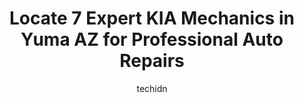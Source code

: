 ---
layout: ampstory
image: https://images.unsplash.com/photo-1567808291548-fc3ee04dbcf0?ixlib=rb-4.0.3&ixid=MnwxMjA3fDB8MHxwaG90by1wYWdlfHx8fGVufDB8fHx8&auto=format&fit=crop&w=640&h=853&q=80
author: techidn
featured: false
description: Trust your vehicles maintenance and repairs to the 7 best KIA Mechanic in Yuma AZ, USA. With their extensive experience, cutting-edge technology, and commitment to customer satisfaction, th
title: Locate 7 Expert KIA Mechanics in Yuma AZ for Professional Auto Repairs
cover:
   title: Locate 7 Expert KIA Mechanics in Yuma AZ for Professional Auto Repairs
   subtitle: Rickpate
   background: https://images.unsplash.com/photo-1567808291548-fc3ee04dbcf0?ixlib=rb-4.0.3&ixid=MnwxMjA3fDB8MHxwaG90by1wYWdlfHx8fGVufDB8fHx8&auto=format&fit=crop&w=640&h=853&q=80

pages: 
 - layout: thirds
   top: <h1>#1 Kia Of Yuma</h1>
   bottom: "<p>Kia of Yuma is an extremely professional, outstanding customer service and very attentive to each of there customers.  They have a great sales team and an even greater sa</p>"
   background: https://www.knot35.com/toplist/wp-content/uploads/2023/06/best-kia-mechanic-1-in-yuma-az-1685840331.jpeg
   backgroundblur: true
 - layout: thirds
   top: <h1>#2 Joes Garage | Yuma AZ</h1>
   bottom: "<p>4228 E 32nd St, Yuma, AZ 85365, United States</p>"
   background: https://www.knot35.com/toplist/wp-content/uploads/2023/06/best-kia-mechanic-2-in-yuma-az-1685840331.jpeg
   cta:
      link: https://www.knot35.com/toplist/locate-7-expert-kia-mechanics-in-yuma-az-for-professional-auto-repairs/
      text: Locate 7 Expert KIA Mechanics in Yuma AZ for Professional Auto Repairs
 - layout: thirds
   top: <h1>#3 Rahimi Auto Group</h1>
   bottom: "<p>9251 S Frontage Rd, Yuma, AZ 85365, United States</p>"
   background: https://www.knot35.com/toplist/wp-content/uploads/2023/06/best-kia-mechanic-3-in-yuma-az-1685840332.jpeg
   cta:
      link: https://www.knot35.com/toplist/locate-7-expert-kia-mechanics-in-yuma-az-for-professional-auto-repairs/
      text: Locate 7 Expert KIA Mechanics in Yuma AZ for Professional Auto Repairs
 - layout: thirds
   top: <h1>#4 Accurate Automotive Attention</h1>
   bottom: "<p>12543 S Frontage Rd, Yuma, AZ 85367, United States</p>"
   background: https://images.unsplash.com/photo-1509114397022-ed747cca3f65?ixlib=rb-4.0.3&ixid=MnwxMjA3fDB8MHxwaG90by1wYWdlfHx8fGVufDB8fHx8&auto=format&fit=crop&w=640&h=853&q=80
   cta:
      link: https://www.knot35.com/toplist/locate-7-expert-kia-mechanics-in-yuma-az-for-professional-auto-repairs/
      text: Locate 7 Expert KIA Mechanics in Yuma AZ for Professional Auto Repairs
 - layout: thirds
   top: <h1>#5 Arizona Auto Clinic Inc.</h1>
   bottom: "<p>1001 S 4th Ave, Yuma, AZ 85364, United States</p>"
   background: https://images.unsplash.com/photo-1613843873231-1447db182f97?ixlib=rb-4.0.3&ixid=MnwxMjA3fDB8MHxwaG90by1wYWdlfHx8fGVufDB8fHx8&auto=format&fit=crop&w=640&h=853&q=80
   cta:
      link: https://www.knot35.com/toplist/locate-7-expert-kia-mechanics-in-yuma-az-for-professional-auto-repairs/
      text: Locate 7 Expert KIA Mechanics in Yuma AZ for Professional Auto Repairs
 - layout: thirds
   top: <h1>#6 osooza mobile auto repair</h1>
   bottom: "<p>508 E 22nd St, Yuma, AZ 85365, United States</p>"
   background: https://images.unsplash.com/photo-1567360425618-1594206637d2?ixlib=rb-4.0.3&ixid=MnwxMjA3fDB8MHxwaG90by1wYWdlfHx8fGVufDB8fHx8&auto=format&fit=crop&w=640&h=853&q=80
   cta:
      link: https://www.knot35.com/toplist/locate-7-expert-kia-mechanics-in-yuma-az-for-professional-auto-repairs/
      text: Locate 7 Expert KIA Mechanics in Yuma AZ for Professional Auto Repairs
 - layout: thirds
   top: <h1>#7 Yuma Auto Rebuilders</h1>
   bottom: "<p>2718 E 15th St, Yuma, AZ 85365, United States</p>"
   background: https://images.unsplash.com/photo-1618556658017-fd9c732d1360?ixlib=rb-4.0.3&ixid=MnwxMjA3fDB8MHxwaG90by1wYWdlfHx8fGVufDB8fHx8&auto=format&fit=crop&w=640&h=853&q=80
   cta:
      link: https://www.knot35.com/toplist/locate-7-expert-kia-mechanics-in-yuma-az-for-professional-auto-repairs/
      text: Locate 7 Expert KIA Mechanics in Yuma AZ for Professional Auto Repairs
 - layout: thirds
   middle: Continue reading...
   background: https://images.unsplash.com/photo-1488554378835-f7acf46e6c98?ixlib=rb-4.0.3&ixid=MnwxMjA3fDB8MHxwaG90by1wYWdlfHx8fGVufDB8fHx8&auto=format&fit=crop&w=640&h=853&q=80
   cta:
      link: https://www.knot35.com/toplist/locate-7-expert-kia-mechanics-in-yuma-az-for-professional-auto-repairs/
      text: Locate 7 Expert KIA Mechanics in Yuma AZ for Professional Auto Repairs
      
---